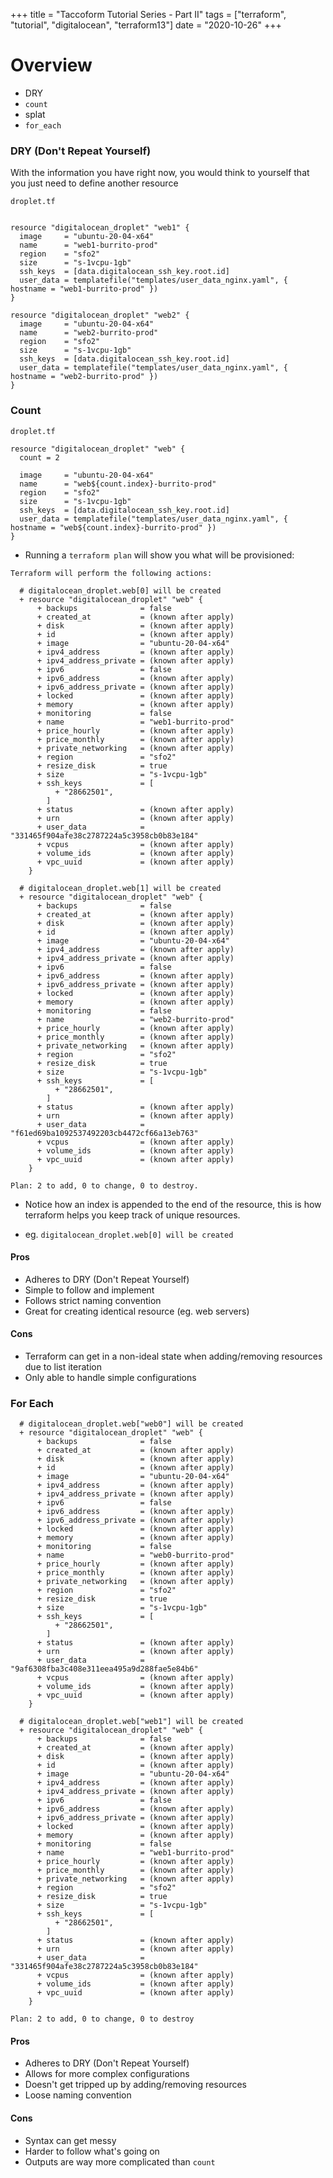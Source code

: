 +++
title =  "Taccoform Tutorial Series - Part II"
tags = ["terraform", "tutorial", "digitalocean", "terraform13"]
date = "2020-10-26"
+++


# Overview



* DRY 
* `count`
* splat
* `for_each`


### DRY (Don't Repeat Yourself)

With the information you have right now, you would think to yourself that you just need to define another resource

`droplet.tf`
```hcl

resource "digitalocean_droplet" "web1" {
  image     = "ubuntu-20-04-x64"
  name      = "web1-burrito-prod"
  region    = "sfo2"
  size      = "s-1vcpu-1gb"
  ssh_keys  = [data.digitalocean_ssh_key.root.id]
  user_data = templatefile("templates/user_data_nginx.yaml", { hostname = "web1-burrito-prod" })
}

resource "digitalocean_droplet" "web2" {
  image     = "ubuntu-20-04-x64"
  name      = "web2-burrito-prod"
  region    = "sfo2"
  size      = "s-1vcpu-1gb"
  ssh_keys  = [data.digitalocean_ssh_key.root.id]
  user_data = templatefile("templates/user_data_nginx.yaml", { hostname = "web2-burrito-prod" })
}

```


### Count

`droplet.tf`
```hcl
resource "digitalocean_droplet" "web" {
  count = 2

  image     = "ubuntu-20-04-x64"
  name      = "web${count.index}-burrito-prod"
  region    = "sfo2"
  size      = "s-1vcpu-1gb"
  ssh_keys  = [data.digitalocean_ssh_key.root.id]
  user_data = templatefile("templates/user_data_nginx.yaml", { hostname = "web${count.index}-burrito-prod" })
}
```


* Running a `terraform plan` will show you what will be provisioned:

```hcl
Terraform will perform the following actions:

  # digitalocean_droplet.web[0] will be created
  + resource "digitalocean_droplet" "web" {
      + backups              = false
      + created_at           = (known after apply)
      + disk                 = (known after apply)
      + id                   = (known after apply)
      + image                = "ubuntu-20-04-x64"
      + ipv4_address         = (known after apply)
      + ipv4_address_private = (known after apply)
      + ipv6                 = false
      + ipv6_address         = (known after apply)
      + ipv6_address_private = (known after apply)
      + locked               = (known after apply)
      + memory               = (known after apply)
      + monitoring           = false
      + name                 = "web1-burrito-prod"
      + price_hourly         = (known after apply)
      + price_monthly        = (known after apply)
      + private_networking   = (known after apply)
      + region               = "sfo2"
      + resize_disk          = true
      + size                 = "s-1vcpu-1gb"
      + ssh_keys             = [
          + "28662501",
        ]
      + status               = (known after apply)
      + urn                  = (known after apply)
      + user_data            = "331465f904afe38c2787224a5c3958cb0b83e184"
      + vcpus                = (known after apply)
      + volume_ids           = (known after apply)
      + vpc_uuid             = (known after apply)
    }

  # digitalocean_droplet.web[1] will be created
  + resource "digitalocean_droplet" "web" {
      + backups              = false
      + created_at           = (known after apply)
      + disk                 = (known after apply)
      + id                   = (known after apply)
      + image                = "ubuntu-20-04-x64"
      + ipv4_address         = (known after apply)
      + ipv4_address_private = (known after apply)
      + ipv6                 = false
      + ipv6_address         = (known after apply)
      + ipv6_address_private = (known after apply)
      + locked               = (known after apply)
      + memory               = (known after apply)
      + monitoring           = false
      + name                 = "web2-burrito-prod"
      + price_hourly         = (known after apply)
      + price_monthly        = (known after apply)
      + private_networking   = (known after apply)
      + region               = "sfo2"
      + resize_disk          = true
      + size                 = "s-1vcpu-1gb"
      + ssh_keys             = [
          + "28662501",
        ]
      + status               = (known after apply)
      + urn                  = (known after apply)
      + user_data            = "f61ed69ba1092537492203cb4472cf66a13eb763"
      + vcpus                = (known after apply)
      + volume_ids           = (known after apply)
      + vpc_uuid             = (known after apply)
    }

Plan: 2 to add, 0 to change, 0 to destroy.
```

* Notice how an index is appended to the end of the resource, this is how terraform helps you keep track of unique resources. 
 -  eg. `digitalocean_droplet.web[0] will be created`



#### Pros
* Adheres to DRY (Don't Repeat Yourself)
* Simple to follow and implement
* Follows strict naming convention
* Great for creating identical resource (eg. web servers)

#### Cons
* Terraform can get in a non-ideal state when adding/removing resources due to list iteration
* Only able to handle simple configurations


### For Each




```hcl
  # digitalocean_droplet.web["web0"] will be created
  + resource "digitalocean_droplet" "web" {
      + backups              = false
      + created_at           = (known after apply)
      + disk                 = (known after apply)
      + id                   = (known after apply)
      + image                = "ubuntu-20-04-x64"
      + ipv4_address         = (known after apply)
      + ipv4_address_private = (known after apply)
      + ipv6                 = false
      + ipv6_address         = (known after apply)
      + ipv6_address_private = (known after apply)
      + locked               = (known after apply)
      + memory               = (known after apply)
      + monitoring           = false
      + name                 = "web0-burrito-prod"
      + price_hourly         = (known after apply)
      + price_monthly        = (known after apply)
      + private_networking   = (known after apply)
      + region               = "sfo2"
      + resize_disk          = true
      + size                 = "s-1vcpu-1gb"
      + ssh_keys             = [
          + "28662501",
        ]
      + status               = (known after apply)
      + urn                  = (known after apply)
      + user_data            = "9af6308fba3c408e311eea495a9d288fae5e84b6"
      + vcpus                = (known after apply)
      + volume_ids           = (known after apply)
      + vpc_uuid             = (known after apply)
    }

  # digitalocean_droplet.web["web1"] will be created
  + resource "digitalocean_droplet" "web" {
      + backups              = false
      + created_at           = (known after apply)
      + disk                 = (known after apply)
      + id                   = (known after apply)
      + image                = "ubuntu-20-04-x64"
      + ipv4_address         = (known after apply)
      + ipv4_address_private = (known after apply)
      + ipv6                 = false
      + ipv6_address         = (known after apply)
      + ipv6_address_private = (known after apply)
      + locked               = (known after apply)
      + memory               = (known after apply)
      + monitoring           = false
      + name                 = "web1-burrito-prod"
      + price_hourly         = (known after apply)
      + price_monthly        = (known after apply)
      + private_networking   = (known after apply)
      + region               = "sfo2"
      + resize_disk          = true
      + size                 = "s-1vcpu-1gb"
      + ssh_keys             = [
          + "28662501",
        ]
      + status               = (known after apply)
      + urn                  = (known after apply)
      + user_data            = "331465f904afe38c2787224a5c3958cb0b83e184"
      + vcpus                = (known after apply)
      + volume_ids           = (known after apply)
      + vpc_uuid             = (known after apply)
    }

Plan: 2 to add, 0 to change, 0 to destroy
```


#### Pros
* Adheres to DRY (Don't Repeat Yourself)
* Allows for more complex configurations
* Doesn't get tripped up by adding/removing resources
* Loose naming convention

#### Cons
* Syntax can get messy
* Harder to follow what's going on
* Outputs are way more complicated than `count`